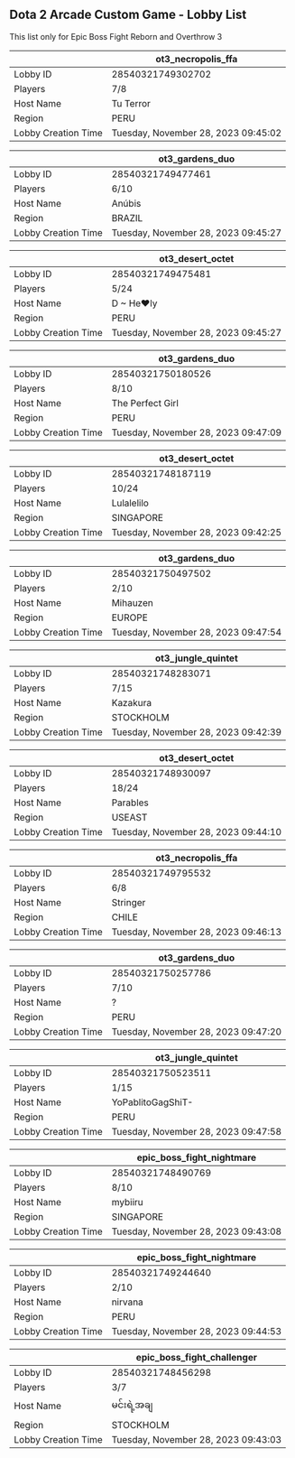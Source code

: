 ## Dota 2 Arcade Custom Game - Lobby List

This list only for Epic Boss Fight Reborn and Overthrow 3

|  | ot3_necropolis_ffa |
| ------ | ------ |
| Lobby ID | 28540321749302702 |
| Players | 7/8 |
| Host Name | Tu Terror |
| Region | PERU |
| Lobby Creation Time | Tuesday, November 28, 2023 09:45:02 |


|  | ot3_gardens_duo |
| ------ | ------ |
| Lobby ID | 28540321749477461 |
| Players | 6/10 |
| Host Name | Anúbis |
| Region | BRAZIL |
| Lobby Creation Time | Tuesday, November 28, 2023 09:45:27 |


|  | ot3_desert_octet |
| ------ | ------ |
| Lobby ID | 28540321749475481 |
| Players | 5/24 |
| Host Name | D ~ He♥ly |
| Region | PERU |
| Lobby Creation Time | Tuesday, November 28, 2023 09:45:27 |


|  | ot3_gardens_duo |
| ------ | ------ |
| Lobby ID | 28540321750180526 |
| Players | 8/10 |
| Host Name | The Perfect Girl |
| Region | PERU |
| Lobby Creation Time | Tuesday, November 28, 2023 09:47:09 |


|  | ot3_desert_octet |
| ------ | ------ |
| Lobby ID | 28540321748187119 |
| Players | 10/24 |
| Host Name | Lulalelilo |
| Region | SINGAPORE |
| Lobby Creation Time | Tuesday, November 28, 2023 09:42:25 |


|  | ot3_gardens_duo |
| ------ | ------ |
| Lobby ID | 28540321750497502 |
| Players | 2/10 |
| Host Name | Mihauzen |
| Region | EUROPE |
| Lobby Creation Time | Tuesday, November 28, 2023 09:47:54 |


|  | ot3_jungle_quintet |
| ------ | ------ |
| Lobby ID | 28540321748283071 |
| Players | 7/15 |
| Host Name | Kazakura |
| Region | STOCKHOLM |
| Lobby Creation Time | Tuesday, November 28, 2023 09:42:39 |


|  | ot3_desert_octet |
| ------ | ------ |
| Lobby ID | 28540321748930097 |
| Players | 18/24 |
| Host Name | Parables |
| Region | USEAST |
| Lobby Creation Time | Tuesday, November 28, 2023 09:44:10 |


|  | ot3_necropolis_ffa |
| ------ | ------ |
| Lobby ID | 28540321749795532 |
| Players | 6/8 |
| Host Name | Stringer |
| Region | CHILE |
| Lobby Creation Time | Tuesday, November 28, 2023 09:46:13 |


|  | ot3_gardens_duo |
| ------ | ------ |
| Lobby ID | 28540321750257786 |
| Players | 7/10 |
| Host Name | ? |
| Region | PERU |
| Lobby Creation Time | Tuesday, November 28, 2023 09:47:20 |


|  | ot3_jungle_quintet |
| ------ | ------ |
| Lobby ID | 28540321750523511 |
| Players | 1/15 |
| Host Name | YoPablitoGagShiT- |
| Region | PERU |
| Lobby Creation Time | Tuesday, November 28, 2023 09:47:58 |


|  | epic_boss_fight_nightmare |
| ------ | ------ |
| Lobby ID | 28540321748490769 |
| Players | 8/10 |
| Host Name | mybiiru |
| Region | SINGAPORE |
| Lobby Creation Time | Tuesday, November 28, 2023 09:43:08 |


|  | epic_boss_fight_nightmare |
| ------ | ------ |
| Lobby ID | 28540321749244640 |
| Players | 2/10 |
| Host Name | nirvana |
| Region | PERU |
| Lobby Creation Time | Tuesday, November 28, 2023 09:44:53 |


|  | epic_boss_fight_challenger |
| ------ | ------ |
| Lobby ID | 28540321748456298 |
| Players | 3/7 |
| Host Name | မင်းရဲ့အချ |
| Region | STOCKHOLM |
| Lobby Creation Time | Tuesday, November 28, 2023 09:43:03 |


